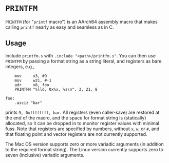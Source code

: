 
# `PRINTFM`

`PRINTFM` (for "`printf` macro") is an AArch64 assembly macro that makes calling `printf` nearly as easy and seamless as in C.


## Usage

Include `printfm.s` with `.include "<path>/printfm.s"`. You can then use `PRINTFM` by passing a format string as a string literal, and registers as bare integers, e.g.,

```
    mov     x3, #9
    mov     w21, #-1
    adr     x8, foo
    PRINTFM "%lld, 0x%x, %s\n", 3, 21, 8

foo:
    .asciz "bar"
```

prints `9, 0xffffffff, bar`. All registers (even caller-save) are restored at the end of the macro, and the space for format string is (statically) allocated, so it can be dropped in to monitor register values with minimal fuss.  Note that registers are specified by numbers, without `x`, `w`, or `#`, and that floating point and vector registers are not currently supported.

The Mac OS version supports zero or more variadic arguments (in addition to the required format string). The Linux version currently supports zero to seven (inclusive) variadic arguments.

